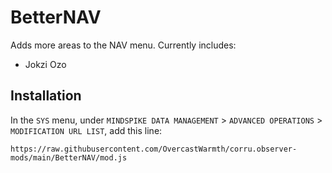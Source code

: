 # BetterNAV

Adds more areas to the NAV menu. Currently includes:

- Jokzi Ozo

## Installation

In the `SYS` menu, under `MINDSPIKE DATA MANAGEMENT` > `ADVANCED OPERATIONS` > `MODIFICATION URL LIST`, add this line:

```url
https://raw.githubusercontent.com/OvercastWarmth/corru.observer-mods/main/BetterNAV/mod.js
```
